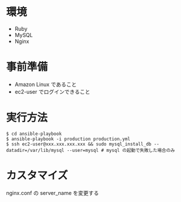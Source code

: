 # 環境
- Ruby
- MySQL
- Nginx

# 事前準備
- Amazon Linux であること
- ec2-user でログインできること

# 実行方法

    $ cd ansible-playbook
    $ ansible-playbook -i production production.yml
    $ ssh ec2-user@xxx.xxx.xxx.xxx && sudo mysql_install_db --datadir=/var/lib/mysql --user=mysql # mysql の起動で失敗した場合のみ

# カスタマイズ
nginx.conf の server_name を変更する
